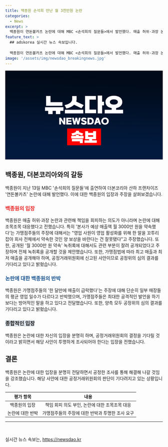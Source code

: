 ```yaml
---
title: 백종원 손석희 만난 월 3천만원 논란
categories:
  - News
excerpt: >
  백종원이 연돈볼카츠 논란에 대해 MBC <손석희의 질문들>에서 발언했다. 매출 허위·과장 논란에 대해 책임을 회피하겠다는 건 아니다라며 주장을 밝혔고, 본사가 매출액 월 3000만 원 약속 녹취록을 공개해야 한다고 촉구했다. 녹취록에 대한 의구심을 제기하며 자세한 내용은 모두 공개해야 한다고 말했고, 공정거래위원회에 신고된 사안이라 공정위 심의 결과를 기다리고 있다고 밝혔다. 가맹점주들의 주장에 대해서도 반박하며, 도의적인 책임을 말하는 것이라며 심의 결과에 따라 움직일 것을 강조했다.
feature_text: >
  ## adskorea 실시간 뉴스 속보입니다.

  백종원이 연돈볼카츠 논란에 대해 MBC <손석희의 질문들>에서 발언했다. 매출 허위·과장 논란에 대해 책임을 회피하겠다는 건 아니다라며 주장을 밝혔고, 본사가 매출액 월 3000만 원 약속 녹취록을 공개해야 한다고 촉구했다. 녹취록에 대한 의구심을 제기하며 자세한 내용은 모두 공개해야 한다고 말했고, 공정거래위원회에 신고된 사안이라 공정위 심의 결과를 기다리고 있다고 밝혔다. 가맹점주들의 주장에 대해서도 반박하며, 도의적인 책임을 말하는 것이라며 심의 결과에 따라 움직일 것을 강조했다.
image: '/assets/img/newsdao_breakingnews.jpg'
---
```


<p><img src="/assets/img/newsdao_breakingnews.jpg" alt="adskorea 속보" /></p>

<h2 data-ke-size="size26">백종원, 더본코리아와의 갈등</h2>

<p data-ke-size="size16">백종원이 지난 13일 MBC '손석희의 질문들'에 출연하여 더본코리아 산하 프랜차이즈 '연돈볼카츠' 논란에 대해 발언했다. 이에 대한 백종원의 입장과 주장을 살펴보겠습니다.</p>

<h3><b><span style="color: #ee2323;">백종원의 입장</span></b></h3>

<p data-ke-size="size16">백종원은 매출 허위·과장 논란과 관련해 책임을 회피하는 의도가 아니라며 논란에 대해 조목조목 대응했다고 전했습니다. 특히 '본사가 예상 매출액 월 3000만 원을 약속했다'는 가맹점주들의 주장에 대해서는 "영업 사원이 영업 활성화를 위해 한 말을 꼬투리 잡아 회사 전체에서 약속한 것인 양 보상을 바란다는 건 잘못됐다"고 주장했습니다. 또한, 공개된 '월 3000만 원 약속' 녹취록에 대해서도 관련 부분이 잘려 공개되었다고 주장하며 전체 녹취록을 공개할 것을 제안했습니다. 또한, 가맹점법에 따라 최고 매출과 최저 매출을 공개해야 하며, 공정거래위원회에 신고된 사안이므로 공정위의 심의 결과를 기다리고 있다고 밝혔습니다.</p>

<h3><b><span style="color: #1a5490;">논란에 대한 백종원의 반박</span></b></h3>

<p data-ke-size="size16">백종원은 가맹점주들의 '한 달만에 매출이 급락했다'는 주장에 대해 단순히 일부 매장들의 평균 영업 일수가 다르다고 반박했으며, 가맹점주들은 최대한 공격적인 발언을 하기보다는 방어적인 말을 하고 있다고 전달했습니다. 또한, 양측 모두 공정위의 심의 결과를 기다리고 있다고 밝혔습니다.</p>

<h3><b><span style="background-color: #21538527;">종합적인 입장</span></b></h3>

<p data-ke-size="size16">백종원은 논란에 대한 자신의 입장을 분명히 하며, 공정거래위원회의 결정을 기다릴 것이라고 밝히면서 해당 사안이 투명하게 조사되어야 한다는 입장을 전했습니다.</p>

<h2 data-ke-size="size26">결론</h2>

<p data-ke-size="size16">백종원은 논란에 대한 입장을 분명히 전달하면서 공정한 조사를 통해 해결해 나갈 것임을 강조했습니다. 해당 사안에 대한 공정거래위원회의 판단이 기다려지고 있는 상황입니다.</p>

<table>
<thead>
<tr>
<th style="text-align: center;">평가 항목</th>
<th style="text-align: center;">내용</th>
</tr>
</thead>
<tbody>
<tr>
<td style="text-align: center;">백종원의 입장</td>
<td style="text-align: center;">책임 회피 의도 부인, 논란에 대한 조목조목 대응</td>
</tr>
<tr>
<td style="text-align: center;">논란에 대한 반박</td>
<td style="text-align: center;">가맹점주들의 주장에 대한 반박과 투명한 조사 요구</td>
</tr>
</tbody>
</table>

<hr>

<p data-ke-size="size16">&nbsp;</p>
실시간 뉴스 속보는, <a href="https://newsdao.kr" rel="dofollow">https://newsdao.kr</a>



